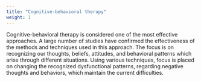 ```yaml
---
title: "Cognitive-behavioral therapy"
weight: 1
---
```


Cognitive-behavioral therapy is considered one of the most effective approaches. A large number of studies have confirmed the effectiveness of the methods and techniques used in this approach. The focus is on recognizing our thoughts, beliefs, attitudes, and behavioral patterns which arise through different situations. Using various techniques, focus is placed on changing the recognized dysfunctional patterns, regarding negative thoughts and behaviors, which maintain the current difficulties.
